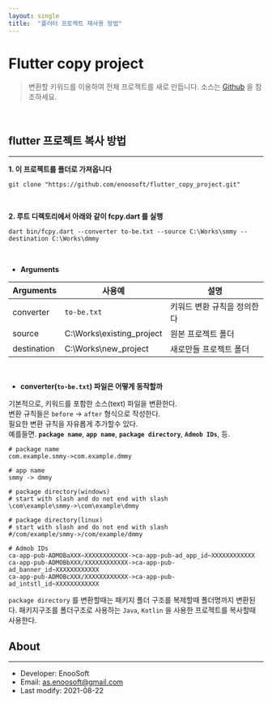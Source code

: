 ```yaml
---
layout: single
title:  "플러터 프로젝트 재사용 방법"
---
```

# Flutter copy project

>변환할 키워드를 이용하여 전체 프로젝트를 새로 만듭니다. 소스는 [Github](http://www.gstatic.com/webp/gallery/2.jpg) 을 참조하세요.
<br>

## flutter 프로젝트 복사 방법
---
**1. 이 프로젝트를 폴더로 가져옵니다**
```
git clone "https://github.com/enoosoft/flutter_copy_project.git"
```
<br>

**2. 루트 디렉토리에서 아래와 같이 fcpy.dart 를 실행**
```
dart bin/fcpy.dart --converter to-be.txt --source C:\Works\smmy --destination C:\Works\dmmy
```
<br>

 - **Arguments**

Arguments|사용예|설명
--|--|--
converter|`to-be.txt`|키워드 변환 규칙을 정의한다
source|C:\Works\existing_project|원본 프로젝트 폴더
destination|C:\Works\new_project|새로만들 프로젝트 폴더
<br>

- **converter(`to-be.txt`) 파일은 어떻게 동작할까**

기본적으로, 키워드를 포함한 소스(text) 파일을 변환한다.<br> 
변환 규칙들은 `before` -> `after` 형식으로 작성한다.<br>
필요한 변환 규칙을 자유롭게 추가할수 있다.<br> 
예를들면. **`package name`**, **`app name`**, **`package directory`**, **`Admob IDs`**, 등.

```
# package name
com.example.smmy->com.example.dmmy

# app name
smmy -> dmmy

# package directory(windows) 
# start with slash and do not end with slash  
\com\example\smmy->\com\example\dmmy

# package directory(linux) 
# start with slash and do not end with slash
#/com/example/smmy->/com/example/dmmy

# Admob IDs
ca-app-pub-ADMOBaXXX~XXXXXXXXXXXX->ca-app-pub-ad_app_id~XXXXXXXXXXXX
ca-app-pub-ADMOBbXXX/XXXXXXXXXXXX->ca-app-pub-ad_banner_id~XXXXXXXXXXXX
ca-app-pub-ADMOBcXXX/XXXXXXXXXXXX->ca-app-pub-ad_intstl_id~XXXXXXXXXXXX
```
`package directory` 를 변환할때는 패키지 폴더 구조를 복제할때 폴더명까지 변환된다. 패키지구조를 폴더구조로 사용하는 `Java`, `Kotlin` 을 사용한 프로젝트를 복사할때 사용한다.


## About
---

* Developer: EnooSoft
* Email: [as.enoosoft@gmail.com](mailto:as.enoosoft@gmail.com)
* Last modify: 2021-08-22